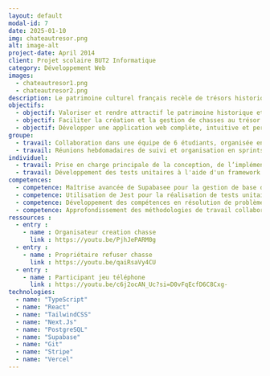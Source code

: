 ```yaml
---
layout: default
modal-id: 7
date: 2025-01-10
img: chateautresor.png
alt: image-alt
project-date: April 2014
client: Projet scolaire BUT2 Informatique
category: Développement Web
images:
  - chateautresor1.png
  - chateautresor2.png
description: Le patrimoine culturel français recèle de trésors historiques souvent méconnus. Malgré leur richesse, ces lieux peinent parfois à attirer l’attention du public. Notre équipe de 6 étudiants a été missionné de réaliser une application web utilisant les données issues de l’open data pour valoriser le patrimoine Français. C’est pourquoi notre projet, ChateauTresor a été lancé pour remplir cette mission. <br> <br> Notre application ChateauTresor permet de créer et de participer à des chasses au trésor dans les domaines de nos châteaux partenaires. L’application s’adresse à trois types d’utilisateurs, les participants des chasses au trésor, les équipes organisatrices de chasses qui peuvent être des entreprises ou des particuliers (qui devront tous êtres vérifiés avant la création de leur compte) et les propriétaires de châteaux, qui loue leurs châteaux aux équipes organisatrices. <br> <br> Pour chaque chasse, un système de points est mis en place. Une chasse contient des énigmes qui elles même contiennent des indices. Par défaut, chaque indice est caché. Pour chaque indice révélé, le participant perd des points. À la fin de la chasse, le participant peut débloquer à l’aide de ses points restants une ou plusieurs récompenses disponibles Le participant est ensuite invité à donner des retours.
objectifs:
  - objectif: Valoriser et rendre attractif le patrimoine historique et culturel français
  - objectif: Faciliter la création et la gestion de chasses au trésor
  - objectif: Développer une application web complète, intuitive et performante
groupe:
  - travail: Collaboration dans une équipe de 6 étudiants, organisée en sous-groupes selon les spécifications front-end, back-end, base de données et tests unitaires
  - travail: Réunions hebdomadaires de suivi et organisation en sprints pour assurer l'avancement régulier du projet
individuel:
  - travail: Prise en charge principale de la conception, de l’implémentation et de l’optimisation de la base de données sur Supabase
  - travail: Développement des tests unitaires à l'aide d'un framework de tests afin d’assurer la fiabilité et la stabilité du système
competences:
  - competence: Maîtrise avancée de Supabasee pour la gestion de base de données
  - competence: Utilisation de Jest pour la réalisation de tests unitaires
  - competence: Développement des compétences en résolution de problèmes et en optimisation de requêtes SQL
  - competence: Approfondissement des méthodologies de travail collaboratif, gestion de projet agile et outils de versionning (GitHub/Gitlab)
ressources :
  - entry :
    - name : Organisateur creation chasse
      link : https://youtu.be/PjhJePARM0g
  - entry :
    - name : Propriétaire refuser chasse
      link : https://youtu.be/qaiRsaVy4CU
  - entry :
    - name : Participant jeu téléphone 
      link : https://youtu.be/c6j2ocAN_Uc?si=D0vFqEcfD6C8Cxg-
technologies:
  - name: "TypeScript"
  - name: "React"
  - name: "TailwindCSS"
  - name: "Next.Js"
  - name: "PostgreSQL"
  - name: "Supabase"
  - name: "Git"
  - name: "Stripe"
  - name: "Vercel"
---
```

